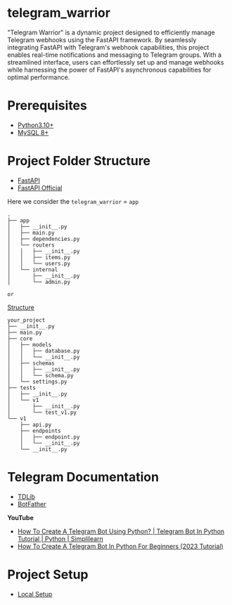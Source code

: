 # telegram_warrior

"Telegram Warrior" is a dynamic project designed to efficiently manage Telegram webhooks using the FastAPI framework. By seamlessly integrating FastAPI with Telegram's webhook capabilities, this project enables real-time notifications and messaging to Telegram groups. With a streamlined interface, users can effortlessly set up and manage webhooks while harnessing the power of FastAPI's asynchronous capabilities for optimal performance.

# Prerequisites
* [Python3.10+](https://www.python.org/downloads/release/python-3100/)
* [MySQL 8+](https://github.com/Antony-M1/mysql_docker)

# Project Folder Structure
* [FastAPI](https://stackoverflow.com/questions/64943693/what-are-the-best-practices-for-structuring-a-fastapi-project)
* [FastAPI Official](https://fastapi.tiangolo.com/tutorial/bigger-applications/)

Here we consider the `telegram_warrior` = `app` 

```
.
├── app
│   ├── __init__.py
│   ├── main.py
│   ├── dependencies.py
│   └── routers
│   │   ├── __init__.py
│   │   ├── items.py
│   │   └── users.py
│   └── internal
│       ├── __init__.py
│       └── admin.py
```

`or`

[Structure](https://stackoverflow.com/questions/64943693/what-are-the-best-practices-for-structuring-a-fastapi-project)
```
your_project
├── __init__.py
├── main.py
├── core
│   ├── models
│   │   ├── database.py
│   │   └── __init__.py
│   ├── schemas
│   │   ├── __init__.py
│   │   └── schema.py
│   └── settings.py
├── tests
│   ├── __init__.py
│   └── v1
│       ├── __init__.py
│       └── test_v1.py
└── v1
    ├── api.py
    ├── endpoints
    │   ├── endpoint.py
    │   └── __init__.py
    └── __init__.py 
```

# Telegram Documentation
* [TDLib](https://github.com/Antony-M1/telegram_warrior/blob/main/docs/TDLib.md)
* [BotFather](https://github.com/Antony-M1/telegram_warrior/blob/main/docs/bot-father.md)

**YouTube**

* [How To Create A Telegram Bot Using Python? | Telegram Bot In Python Tutorial | Python | Simplilearn](https://www.youtube.com/watch?v=227uk4kDTM8)
* [How To Create A Telegram Bot In Python For Beginners (2023 Tutorial)](https://www.youtube.com/watch?v=vZtm1wuA2yc)

# Project Setup
* [Local Setup](https://github.com/Antony-M1/telegram_warrior/blob/main/docs/local_setup.md)